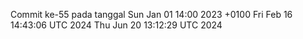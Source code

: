 Commit ke-55 pada tanggal Sun Jan 01 14:00 2023 +0100
Fri Feb 16 14:43:06 UTC 2024
Thu Jun 20 13:12:29 UTC 2024
